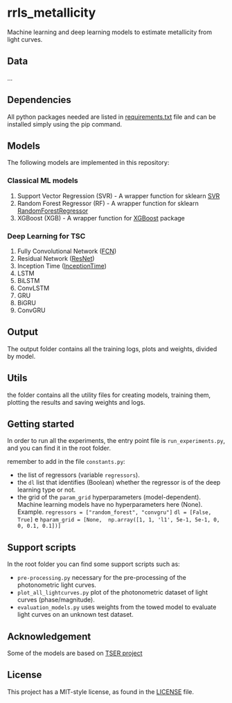 # rrls_metallicity

Machine learning and deep learning models to estimate metallicity from light curves.

## Data

...

## Dependencies

All python packages needed are listed in [requirements.txt](requirements.txt) file
and can be installed simply using the pip command.

## Models

The following models are implemented in this repository:

### Classical ML models 

1. Support Vector Regression (SVR) - A wrapper function for sklearn [SVR](https://scikit-learn.org/stable/modules/generated/sklearn.svm.SVR.html#sklearn.svm.SVR) 
2. Random Forest Regressor (RF) - A wrapper function for sklearn [RandomForestRegressor](https://scikit-learn.org/stable/modules/generated/sklearn.ensemble.RandomForestRegressor.html#sklearn.ensemble.RandomForestRegressor)
3. XGBoost (XGB) - A wrapper function for [XGBoost](https://xgboost.readthedocs.io/en/latest/python/python_api.html) package

### Deep Learning for TSC 

1. Fully Convolutional Network ([FCN](https://github.com/hfawaz/dl-4-tsc))
2. Residual Network ([ResNet](https://github.com/hfawaz/dl-4-tsc))
3. Inception Time ([InceptionTime](https://github.com/hfawaz/InceptionTime))
4. LSTM
5. BiLSTM
6. ConvLSTM
7. GRU
8. BiGRU
9. ConvGRU

## Output

The output folder contains all the training logs, plots and weights, divided by model.

## Utils

the folder contains all the utility files for creating models, training them, plotting the results and saving weights and logs.

## Getting started

In order to run all the experiments, the entry point file is `run_experiments.py`, and you can find it in the root folder.

remember to add in the file `constants.py`:
* the list of regressors (variable `regressors`).
* the `dl` list that identifies (Boolean) whether the regressor is of the deep learning type or not.
* the grid of the `param_grid` hyperparameters (model-dependent). Machine learning models have no hyperparameters here (None).
Example. `regressors = ["random_forest", "convgru"]` `dl = [False, True]` e `hparam_grid = [None,  np.array([1, 1, 'l1', 5e-1, 5e-1, 0, 0, 0.1, 0.1])]`

## Support scripts

In the root folder you can find some support scripts such as: 
* `pre-processing.py` necessary for the pre-processing of the photonometric light curves.
* `plot_all_lightcurves.py` plot of the photonometric dataset of light curves (phase/magnitude).
* `evaluation_models.py` uses weights from the towed model to evaluate light curves on an unknown test dataset.

## Acknowledgement

Some of the models are based on [TSER project](https://github.com/ChangWeiTan/TS-Extrinsic-Regression)

## License

This project has a MIT-style license, as found in the [LICENSE](LICENSE) file.